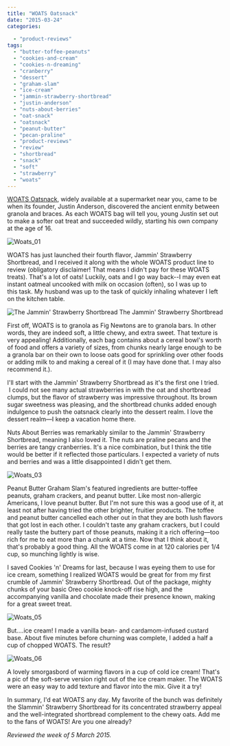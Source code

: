 ```yaml
---
title: "WOATS Oatsnack"
date: "2015-03-24"
categories:
  
  - "product-reviews"
tags:
  - "butter-toffee-peanuts"
  - "cookies-and-cream"
  - "cookies-n-dreaming"
  - "cranberry"
  - "dessert"
  - "graham-slam"
  - "ice-cream"
  - "jammin-strawberry-shortbread"
  - "justin-anderson"
  - "nuts-about-berries"
  - "oat-snack"
  - "oatsnack"
  - "peanut-butter"
  - "pecan-praline"
  - "product-reviews"
  - "review"
  - "shortbread"
  - "snack"
  - "soft"
  - "strawberry"
  - "woats"
---
```


[WOATS Oatsnack](http://woats.com/), widely available at a supermarket near you, came to be when its founder, Justin Anderson, discovered the ancient enmity between granola and braces. As each WOATS bag will tell you, young Justin set out to make a softer oat treat and succeeded wildly, starting his own company at the age of 16.

![Woats_01](http://www.rebeccagomezfarrell.com/wp-content/uploads/2015/03/Woats_01-500x324.jpg)

WOATS has just launched their fourth flavor, Jammin' Strawberry Shortbread, and I received it along with the whole WOATS product line to review (obligatory disclaimer! That means I didn't pay for these WOATS treats). That's a lot of oats! Luckily, oats and I go way back--I may even eat instant oatmeal uncooked with milk on occasion (often), so I was up to this task. My husband was up to the task of quickly inhaling whatever I left on the kitchen table.




<div class="caption">

![The Jammin' Strawberry Shortbread](http://www.rebeccagomezfarrell.com/wp-content/uploads/2015/03/Woats_02-500x470.jpg) The Jammin' Strawberry Shortbread</div>


First off, WOATS is to granola as Fig Newtons are to granola bars. In other words, they are indeed soft, a little chewy, and extra sweet. That texture is very appealing! Additionally, each bag contains about a cereal bowl's worth of food and offers a variety of sizes, from chunks nearly large enough to be a granola bar on their own to loose oats good for sprinkling over other foods or adding milk to and making a cereal of it (I may have done that. I may also recommend it.).

I'll start with the Jammin' Strawberry Shortbread as it's the first one I tried.  I could not see many actual strawberries in with the oat and shortbread clumps, but the flavor of strawberry was impressive throughout. Its brown sugar sweetness was pleasing, and the shortbread chunks added enough indulgence to push the oatsnack clearly into the dessert realm. I love the dessert realm—I keep a vacation home there.

Nuts About Berries was remarkably similar to the Jammin' Strawberry Shortbread, meaning I also loved it. The nuts are praline pecans and the berries are tangy cranberries. It's a nice combination, but I think the title would be better if it reflected those particulars. I expected a variety of nuts and berries and was a little disappointed I didn't get them.

![Woats_03](http://www.rebeccagomezfarrell.com/wp-content/uploads/2015/03/Woats_03-500x473.jpg)

Peanut Butter Graham Slam's featured ingredients are butter-toffee peanuts, graham crackers, and peanut butter. Like most non-allergic Americans, I love peanut butter. But I'm not sure this was a good use of it, at least not after having tried the other brighter, fruitier products. The toffee and peanut butter cancelled each other out in that they are both lush flavors that got lost in each other. I couldn't taste any graham crackers, but I could really taste the buttery part of those peanuts, making it a rich offering—too rich for me to eat more than a chunk at a time. Now that I think about it, that's probably a good thing. All the WOATS come in at 120 calories per 1/4 cup, so munching lightly is wise.

I saved Cookies 'n' Dreams for last, because I was eyeing them to use for ice cream, something I realized WOATS would be great for from my first crumble of Jammin' Strawberry Shortbread. Out of the package, mighty chunks of your basic Oreo cookie knock-off rise high, and the accompanying vanilla and chocolate made their presence known, making for a great sweet treat.

![Woats_05](http://www.rebeccagomezfarrell.com/wp-content/uploads/2015/03/Woats_05-351x500.jpg)

But….ice cream! I made a vanilla bean- and cardamom-infused custard base. About five minutes before churning was complete, I added a half a cup of chopped WOATS. The result?

![Woats_06](http://www.rebeccagomezfarrell.com/wp-content/uploads/2015/03/Woats_06-500x424.jpg)

A lovely smorgasbord of warming flavors in a cup of cold ice cream! That's a pic of the soft-serve version right out of the ice cream maker. The WOATS were an easy way to add texture and flavor into the mix. Give it a try!

In summary, I'd eat WOATS any day. My favorite of the bunch was definitely the Slammin' Strawberry Shortbread for its concentrated strawberry appeal and the well-integrated shortbread complement to the chewy oats. Add me to the fans of WOATS! Are you one already?

_Reviewed the week of 5 March 2015._
